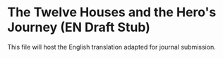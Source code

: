 # The Twelve Houses and the Hero's Journey (EN Draft Stub)
This file will host the English translation adapted for journal submission.